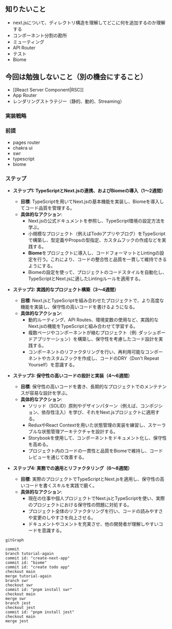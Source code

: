 ## 知りたいこと
- next.jsについて、ディレクトリ構造を理解してどこに何を追加するのか理解する
- コンポーネント分割の勘所
- ミューティング
- API Router
- テスト
- Biome
## 今回は勉強しないこと（別の機会にすること）
- [[React Server Component|RSC]]
- App Router
- レンダリングストラテジー（静的、動的、Streaming）
### 実装戦略
### 前提
- pages router
- chakra ui
- swr
- typescript
- biome
### ステップ
- **ステップ1: TypeScriptとNext.jsの連携、およびBiomeの導入（1〜2週間）**
  - **目標**: TypeScriptを用いてNext.jsの基本機能を実装し、Biomeを導入してコード品質を管理する。
  - **具体的なアクション**:
    - Next.jsの公式ドキュメントを参照し、TypeScript環境の設定方法を学ぶ。
    - 小規模なプロジェクト（例えばTodoアプリやブログ）をTypeScriptで構築し、型定義やPropsの型指定、カスタムフックの作成などを実践する。
    - **Biome**をプロジェクトに導入し、コードフォーマットとLintingの設定を行う。これにより、コードの整合性と品質を一貫して維持できるようにする。
    - Biomeの設定を使って、プロジェクトのコードスタイルを自動化し、TypeScriptとNext.jsに適したLintingルールを適用する。

- **ステップ2: 実践的なプロジェクト構築（3〜4週間）**
  - **目標**: Next.jsとTypeScriptを組み合わせたプロジェクトで、より高度な機能を実装し、保守性の高いコードを書けるようになる。
  - **具体的なアクション**:
    - 動的ルーティング、API Routes、環境変数の使用など、実践的なNext.jsの機能をTypeScriptと組み合わせて学習する。
    - 複数ページやコンポーネントが絡むプロジェクト（例: ダッシュボードアプリケーション）を構築し、保守性を考慮したコード設計を実践する。
    - コンポーネントのリファクタリングを行い、再利用可能なコンポーネントやカスタムフックを作成し、コードのDRY（Don't Repeat Yourself）を意識する。

- **ステップ3: 保守性の高いコードの設計と実装（4〜6週間）**
  - **目標**: 保守性の高いコードを書き、長期的なプロジェクトでのメンテナンスが容易な設計を学ぶ。
  - **具体的なアクション**:
    - ソリッド（SOLID）原則やデザインパターン（例えば、コンポジション、依存性注入）を学び、それをNext.jsプロジェクトに適用する。
    - ReduxやReact Contextを用いた状態管理の実装を練習し、スケーラブルな状態管理アーキテクチャを設計する。
    - Storybookを使用して、コンポーネントをドキュメント化し、保守性を高める。
    - プロジェクト内のコードの一貫性と品質をBiomeで維持し、コードレビューを通じて改善する。

- **ステップ4: 実務での適用とリファクタリング（6〜8週間）**
  - **目標**: 実際のプロジェクトでTypeScriptとNext.jsを適用し、保守性の高いコードを書くスキルを実践で磨く。
  - **具体的なアクション**:
    - 現在の仕事や個人プロジェクトでNext.jsとTypeScriptを使い、実際のプロジェクトにおける保守性の問題に対処する。
    - プロジェクト全体のリファクタリングを行い、コードの読みやすさや変更のしやすさを向上させる。
    - ドキュメントやコメントを充実させ、他の開発者が理解しやすいコードを意識する。



```mermaid
gitGraph

commit
branch tutorial-again
commit id: "create-next-app"
commit id: "biome"
commit id: "create todo app"
checkout main
merge tutorial-again
branch swr
checkout swr
commit id: "pnpm install swr"
checkout main
merge swr
branch jest
checkout jest
commit id: "pnpm install jest"
checkout main
merge jest
```

